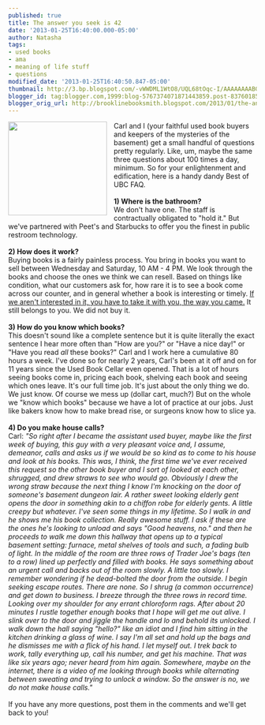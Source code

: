 ```yaml
---
published: true
title: The answer you seek is 42
date: '2013-01-25T16:40:00.000-05:00'
author: Natasha
tags:
- used books
- ama
- meaning of life stuff
- questions
modified_date: '2013-01-25T16:40:50.847-05:00'
thumbnail: http://3.bp.blogspot.com/-vWWDML1WtO8/UQL68tOqc-I/AAAAAAAABG0/UqROq68maq4/s72-c/ubc_werd.jpg
blogger_id: tag:blogger.com,1999:blog-5767374071871443859.post-8376018577386628869
blogger_orig_url: http://brooklinebooksmith.blogspot.com/2013/01/the-answer-you-seek-is-42.html
---
```


<div class="separator" style="clear: both; text-align: center;"><a href="http://3.bp.blogspot.com/-vWWDML1WtO8/UQL68tOqc-I/AAAAAAAABG0/UqROq68maq4/s1600/ubc_werd.jpg" imageanchor="1" style="clear: left; float: left; margin-bottom: 1em; margin-right: 1em;"><img border="0" height="190" src="http://3.bp.blogspot.com/-vWWDML1WtO8/UQL68tOqc-I/AAAAAAAABG0/UqROq68maq4/s200/ubc_werd.jpg" width="200" /></a></div>Carl and I (your faithful used book buyers and keepers of the mysteries of the basement) get a small handful of questions pretty regularly. Like, um, maybe the same three questions about 100 times a day, minimum. So for your enlightenment and edification, here is a handy dandy Best of UBC FAQ.<br /><br /><b>1) Where is the bathroom?</b><br />We don't have one. The staff is contractually obligated to "hold it." But we've partnered with Peet's and Starbucks to offer you the finest in public restroom technology.<br /><i><br /></i><b>2) How does it work?</b><br />Buying books is a fairly painless process. You bring in books you want to sell between Wednesday and Saturday, 10 AM - 4 PM. We look through the books and choose the ones we think we can resell. Based on things like condition, what our customers ask for, how rare it is to see a book come across our counter, and in general whether a book is interesting or timely. <a href="http://brooklinebooksmith.blogspot.com/2012/02/yes-i-mean-you-have-to-take-these-back.html">If we aren't interested in it, you have to take it with you, the way you came.</a> It still belongs to you. We did not buy it.<br /><br /><b>3) How do you know which books?</b><br />This doesn't sound like a complete sentence but it is quite literally the exact sentence I hear more often than "How are you?" or "Have a nice day!" or "Have you read <i>all </i>these books?" Carl and I work here a cumulative 80 hours a week. I've done so for nearly 2 years, Carl's been at it off and on for 11 years since the Used Book Cellar even opened. That is a lot of hours seeing books come in, pricing each book, shelving each book and seeing which ones leave. It's our full time job. It's just about the only thing we do. We just know. Of course we mess up (dollar cart, much?) But on the whole we "know which books" because we have a lot of practice at our jobs. Just like bakers know how to make bread rise, or surgeons know how to slice ya.<br /><br /><b>4) Do you make house calls?</b><br />Carl: <i>"So right after I became the assistant used buyer, maybe like the first week of buying, this guy with a very pleasant voice and, I assume, demeanor, calls and asks us if we would be so kind as to come to his house and look at his books. This was, I think, the first time we've ever received this request so the other book buyer and I sort of looked at each other, shrugged, and drew straws to see who would go. Obviously I drew the wrong straw because the next thing I know I'm knocking on the door of someone's basement dungeon lair. A rather sweet looking elderly gent opens the door in something akin to a chiffon robe for elderly gents. A little creepy but whatever. I've seen some things in my lifetime. So I walk in and he shows me his book collection. Really awesome stuff. I ask if these are the ones he's looking to unload and says "Good heavens, no." and then he proceeds to walk me down this hallway that opens up to a typical basement setting: furnace, metal shelves of tools and such, a fading bulb of light. In the middle of the room are three rows of Trader Joe's bags (ten to a row) lined up perfectly and filled with books. He says something about an urgent call and backs out of the room slowly. A little too slowly. I remember wondering if he dead-bolted the door from the outside. I begin seeking escape routes. There are none. So I shrug (a common&nbsp;occurrence) and get down to business. I breeze through the three rows in record time. Looking over my shoulder for any errant chloroform rags. After about 20 minutes I rustle together enough books that I hope will get me out alive. I slink over to the door and jiggle the handle and lo and behold its unlocked. I walk down the hall saying "hello?" like an idiot and I find him sitting in the kitchen drinking a glass of wine. I say I'm all set and hold up the bags and he dismisses me with a flick of his hand. I let myself out. I trek back to work, tally everything up, call his number, and get his machine. That was like six years ago; never heard from him again. Somewhere, maybe on the internet, there is a video of me looking through books while alternating between sweating and trying to unlock a window. So the answer is no, we do not make house calls."</i><br /><i><br /></i>If you have any more questions, post them in the comments and we'll get back to you!<br /><br />